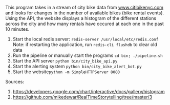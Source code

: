This program takes in a stream of city bike  data from www.citibikenyc.com and looks for changes in the
number of available bikes (bike rental events).  Using the API, the website displays a histogram of the different
stations across the city and how many rentals have occured at each one in the past 10 minutes.

1. Start the local redis server: ```redis-server /usr/local/etc/redis.conf```
	Note: if restarting the application, run ```redis-cli flushdb``` to clear old data
2. Run the pipeline or manually start the programs ```cd bin; ./pipeline.sh```
3. Start the API server ```python bin/city_bike_api.py```
4. Start the alerting system ```python bin/city_bike_alert_bot.py```
5. Start the website```python -m SimpleHTTPServer 8080```

Sources:
1. https://developers.google.com/chart/interactive/docs/gallery/histogram
2. https://github.com/mikedewar/RealTimeStorytelling/tree/master/3